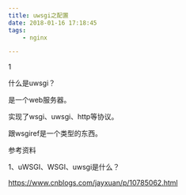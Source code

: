 ```yaml
---
title: uwsgi之配置
date: 2018-01-16 17:18:45
tags:
	- nginx

---
```


1

什么是uwsgi？

是一个web服务器。

实现了wsgi、uwsgi、http等协议。

跟wsgiref是一个类型的东西。



参考资料

1、uWSGI、WSGI、uwsgi是什么？

https://www.cnblogs.com/jayxuan/p/10785062.html

